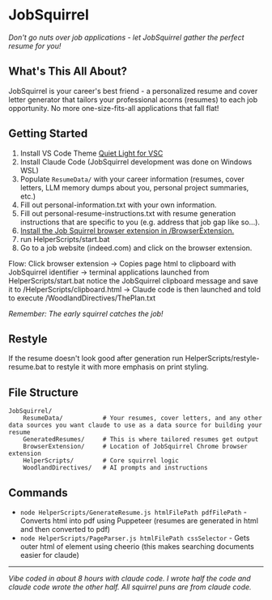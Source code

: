 # JobSquirrel

*Don't go nuts over job applications - let JobSquirrel gather the perfect resume for you!*

## What's This All About?

JobSquirrel is your career's best friend - a personalized resume and cover letter generator that tailors your professional acorns (resumes) to each job opportunity. No more one-size-fits-all applications that fall flat!

## Getting Started

1. Install VS Code Theme [Quiet Light for VSC](https://vscodethemes.com/e/onecrayon.theme-quietlight-vsc/quiet-light-for-vsc)
2. Install Claude Code (JobSquirrel development was done on Windows WSL)
3. Populate `ResumeData/` with your career information (resumes, cover letters, LLM memory dumps about you, personal project summaries, etc.)
4. Fill out personal-information.txt with your own information.
5. Fill out personal-resume-instructions.txt with resume generation instructions that are specific to you (e.g. address that job gap like so...).
6. [Install the Job Squirrel browser extension in /BrowserExtension.](https://claude.ai/share/9c00acf1-23bd-486d-85a4-300b63d6d24b)
7. run HelperScripts/start.bat
8. Go to a job website (indeed.com) and click on the browser extension.

Flow: Click browser extension -> Copies page html to clipboard with JobSquirrel identifier -> terminal applications launched from HelperScripts/start.bat notice the JobSquirrel clipboard message and save it to /HelperScripts/clipboard.html -> Claude code is then launched and told to execute /WoodlandDirectives/ThePlan.txt

*Remember: The early squirrel catches the job!*

## Restyle

If the resume doesn't look good after generation run HelperScripts/restyle-resume.bat to restyle it with more emphasis on print styling.

## File Structure

```
JobSquirrel/
    ResumeData/           # Your resumes, cover letters, and any other data sources you want claude to use as a data source for building your resume
    GeneratedResumes/     # This is where tailored resumes get output
    BrowserExtension/     # Location of JobSquirrel Chrome browser extension
    HelperScripts/        # Core squirrel logic
    WoodlandDirectives/   # AI prompts and instructions
```

## Commands

- `node HelperScripts/GenerateResume.js htmlFilePath pdfFilePath` - Converts html into pdf using Puppeteer (resumes are generated in html and then converted to pdf)
- `node HelperScripts/PageParser.js htmlFilePath cssSelector` - Gets outer html of element using cheerio (this makes searching documents easier for claude)

---

*Vibe coded in about 8 hours with claude code. I wrote half the code and claude code wrote the other half. All squirrel puns are from claude code.*